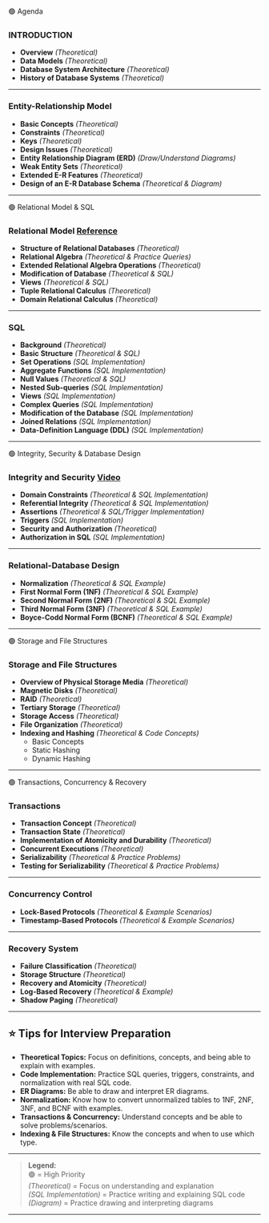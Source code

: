 
 🟢 Agenda 

### **INTRODUCTION**
- **Overview** *(Theoretical)*
- **Data Models** *(Theoretical)*
- **Database System Architecture** *(Theoretical)*
- **History of Database Systems** *(Theoretical)*

---

### **Entity-Relationship Model**
- **Basic Concepts** *(Theoretical)*
- **Constraints** *(Theoretical)*
- **Keys** *(Theoretical)*
- **Design Issues** *(Theoretical)*
- **Entity Relationship Diagram (ERD)** *(Draw/Understand Diagrams)*
- **Weak Entity Sets** *(Theoretical)*
- **Extended E-R Features** *(Theoretical)*
- **Design of an E-R Database Schema** *(Theoretical & Diagram)*

---

 🟢  Relational Model & SQL

### **Relational Model** [Reference](https://chatgpt.com/share/68067c8a-9ca8-8007-91b8-ae7dd2d3a6b5)
- **Structure of Relational Databases** *(Theoretical)*
- **Relational Algebra** *(Theoretical & Practice Queries)*
- **Extended Relational Algebra Operations** *(Theoretical)*
- **Modification of Database** *(Theoretical & SQL)*
- **Views** *(Theoretical & SQL)*
- **Tuple Relational Calculus** *(Theoretical)*
- **Domain Relational Calculus** *(Theoretical)*

---

### **SQL**
- **Background** *(Theoretical)*
- **Basic Structure** *(Theoretical & SQL)*
- **Set Operations** *(SQL Implementation)*
- **Aggregate Functions** *(SQL Implementation)*
- **Null Values** *(Theoretical & SQL)*
- **Nested Sub-queries** *(SQL Implementation)*
- **Views** *(SQL Implementation)*
- **Complex Queries** *(SQL Implementation)*
- **Modification of the Database** *(SQL Implementation)*
- **Joined Relations** *(SQL Implementation)*
- **Data-Definition Language (DDL)** *(SQL Implementation)*

---

 🟢 Integrity, Security & Database Design

### **Integrity and Security** [Video](https://www.youtube.com/watch?v=xUKgsF_WBzs)
- **Domain Constraints** *(Theoretical & SQL Implementation)*
- **Referential Integrity** *(Theoretical & SQL Implementation)*
- **Assertions** *(Theoretical & SQL/Trigger Implementation)*
- **Triggers** *(SQL Implementation)*
- **Security and Authorization** *(Theoretical)*
- **Authorization in SQL** *(SQL Implementation)*

---

### **Relational-Database Design**
- **Normalization** *(Theoretical & SQL Example)*
- **First Normal Form (1NF)** *(Theoretical & SQL Example)*
- **Second Normal Form (2NF)** *(Theoretical & SQL Example)*
- **Third Normal Form (3NF)** *(Theoretical & SQL Example)*
- **Boyce-Codd Normal Form (BCNF)** *(Theoretical & SQL Example)*

---

🟢  Storage and File Structures

### **Storage and File Structures**
- **Overview of Physical Storage Media** *(Theoretical)*
- **Magnetic Disks** *(Theoretical)*
- **RAID** *(Theoretical)*
- **Tertiary Storage** *(Theoretical)*
- **Storage Access** *(Theoretical)*
- **File Organization** *(Theoretical)*
- **Indexing and Hashing** *(Theoretical & Code Concepts)*
  - Basic Concepts
  - Static Hashing
  - Dynamic Hashing

---

🟢 Transactions, Concurrency & Recovery

### **Transactions**
- **Transaction Concept** *(Theoretical)*
- **Transaction State** *(Theoretical)*
- **Implementation of Atomicity and Durability** *(Theoretical)*
- **Concurrent Executions** *(Theoretical)*
- **Serializability** *(Theoretical & Practice Problems)*
- **Testing for Serializability** *(Theoretical & Practice Problems)*

---

### **Concurrency Control**
- **Lock-Based Protocols** *(Theoretical & Example Scenarios)*
- **Timestamp-Based Protocols** *(Theoretical & Example Scenarios)*

---

### **Recovery System**
- **Failure Classification** *(Theoretical)*
- **Storage Structure** *(Theoretical)*
- **Recovery and Atomicity** *(Theoretical)*
- **Log-Based Recovery** *(Theoretical & Example)*
- **Shadow Paging** *(Theoretical)*

---

## ⭐️ **Tips for Interview Preparation**

- **Theoretical Topics:** Focus on definitions, concepts, and being able to explain with examples.
- **Code Implementation:** Practice SQL queries, triggers, constraints, and normalization with real SQL code.
- **ER Diagrams:** Be able to draw and interpret ER diagrams.
- **Normalization:** Know how to convert unnormalized tables to 1NF, 2NF, 3NF, and BCNF with examples.
- **Transactions & Concurrency:** Understand concepts and be able to solve problems/scenarios.
- **Indexing & File Structures:** Know the concepts and when to use which type.

---

> **Legend:**  
> 🟢 = High Priority  
> *(Theoretical)* = Focus on understanding and explanation  
> *(SQL Implementation)* = Practice writing and explaining SQL code  
> *(Diagram)* = Practice drawing and interpreting diagrams

---
